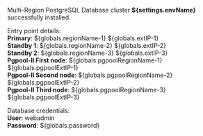 Multi-Region PostgreSQL Database cluster **${settings.envName}** successfully installed.

Entry point details:    
**Primary**: ${globals.regionName-1} ${globals.extIP-1}   
**Standby 1**: ${globals.regionName-2} ${globals.extIP-2}   
**Standby 2**: ${globals.regionName-3} ${globals.extIP-3}  
**Pgpool-II First node**: ${globals.pgpoolRegionName-1} ${globals.pgpoolExtIP-1}    
**Pgpool-II Second node**: ${globals.pgpoolRegionName-2} ${globals.pgpoolExtIP-2}    
**Pgpool-II Third node**: ${globals.pgpoolRegionName-3} ${globals.pgpoolExtIP-3}    

Database credentials:   
**User**: webadmin    
**Password**: ${globals.password}  
